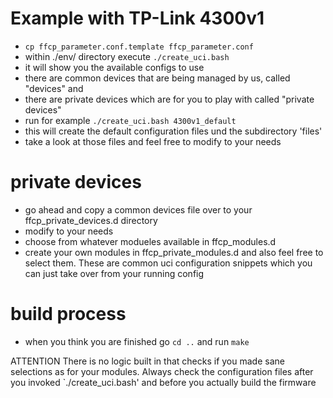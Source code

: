 # Example with TP-Link 4300v1
- `cp ffcp_parameter.conf.template ffcp_parameter.conf`
- within ./env/ directory execute `./create_uci.bash`
- it will show you the available configs to use
- there are common devices that are being managed by us, called "devices" and
- there are private devices which are for you to play with called "private devices"
- run for example `./create_uci.bash 4300v1_default`
- this will create the default configuration files und the subdirectory 'files'
- take a look at those files and feel free to modify to your needs
# private devices
- go ahead and copy a common devices file over to your ffcp_private_devices.d directory
- modify to your needs
- choose from whatever modueles available in ffcp_modules.d
- create your own modules in ffcp_private_modules.d and also feel free to select them. These are common uci configuration snippets which you can just take over from your running config
# build process
- when you think you are finished go `cd ..` and run `make`

ATTENTION
There is no logic built in that checks if you made sane selections as for your modules. Always check the configuration files after you invoked `./create_uci.bash' and before you actually build the firmware


